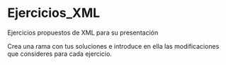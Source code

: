 # Ejercicios_XML
Ejercicios propuestos de XML para su presentación

Crea una rama con tus soluciones e introduce en ella las modificaciones que consideres para cada ejercicio.
